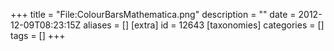 +++
title = "File:ColourBarsMathematica.png"
description = ""
date = 2012-12-09T08:23:15Z
aliases = []
[extra]
id = 12643
[taxonomies]
categories = []
tags = []
+++


